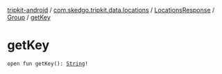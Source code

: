 [tripkit-android](../../../index.md) / [com.skedgo.tripkit.data.locations](../../index.md) / [LocationsResponse](../index.md) / [Group](index.md) / [getKey](./get-key.md)

# getKey

`open fun getKey(): `[`String`](https://kotlinlang.org/api/latest/jvm/stdlib/kotlin/-string/index.html)`!`